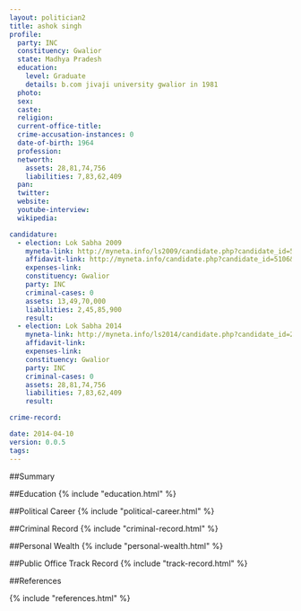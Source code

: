 ```yaml
---
layout: politician2
title: ashok singh
profile: 
  party: INC
  constituency: Gwalior
  state: Madhya Pradesh
  education: 
    level: Graduate
    details: b.com jivaji university gwalior in 1981
  photo: 
  sex: 
  caste: 
  religion: 
  current-office-title: 
  crime-accusation-instances: 0
  date-of-birth: 1964
  profession: 
  networth: 
    assets: 28,81,74,756
    liabilities: 7,83,62,409
  pan: 
  twitter: 
  website: 
  youtube-interview: 
  wikipedia: 

candidature: 
  - election: Lok Sabha 2009
    myneta-link: http://myneta.info/ls2009/candidate.php?candidate_id=5106
    affidavit-link: http://myneta.info/candidate.php?candidate_id=5106&scan=original
    expenses-link: 
    constituency: Gwalior 
    party: INC
    criminal-cases: 0
    assets: 13,49,70,000
    liabilities: 2,45,85,900
    result:  
  - election: Lok Sabha 2014
    myneta-link: http://myneta.info/ls2014/candidate.php?candidate_id=2953
    affidavit-link: 
    expenses-link: 
    constituency: Gwalior 
    party: INC
    criminal-cases: 0
    assets: 28,81,74,756
    liabilities: 7,83,62,409
    result:  

crime-record: 

date: 2014-04-10
version: 0.0.5
tags: 
---
```


##Summary


##Education
{% include "education.html" %}


##Political Career
{% include "political-career.html" %}


##Criminal Record
{% include "criminal-record.html" %}


##Personal Wealth
{% include "personal-wealth.html" %}


##Public Office Track Record
{% include "track-record.html" %}


##References


{% include "references.html" %}
